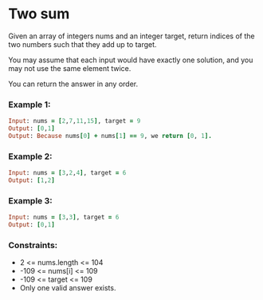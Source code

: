 # Two sum

Given an array of integers nums and an integer target, return indices of the two numbers such that they add up to target.

You may assume that each input would have exactly one solution, and you may not use the same element twice.

You can return the answer in any order.

### Example 1:
```ruby
Input: nums = [2,7,11,15], target = 9
Output: [0,1]
Output: Because nums[0] + nums[1] == 9, we return [0, 1].
```
### Example 2:
```ruby
Input: nums = [3,2,4], target = 6
Output: [1,2]
```
### Example 3:
```ruby
Input: nums = [3,3], target = 6
Output: [0,1]
 ```
### Constraints:

- 2 <= nums.length <= 104
- -109 <= nums[i] <= 109
- -109 <= target <= 109
- Only one valid answer exists.